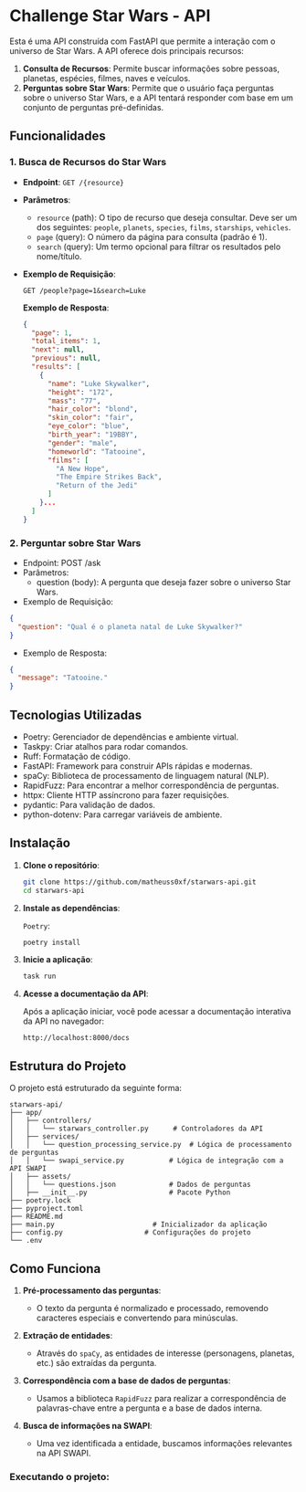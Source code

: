 # Challenge Star Wars - API

Esta é uma API construída com FastAPI que permite a interação com o universo de Star Wars. A API oferece dois principais recursos:

1. **Consulta de Recursos**: Permite buscar informações sobre pessoas, planetas, espécies, filmes, naves e veículos.
2. **Perguntas sobre Star Wars**: Permite que o usuário faça perguntas sobre o universo Star Wars, e a API tentará responder com base em um conjunto de perguntas pré-definidas.

## Funcionalidades

### 1. Busca de Recursos do Star Wars

- **Endpoint**: `GET /{resource}`
- **Parâmetros**:
  - `resource` (path): O tipo de recurso que deseja consultar. Deve ser um dos seguintes: `people`, `planets`, `species`, `films`, `starships`, `vehicles`.
  - `page` (query): O número da página para consulta (padrão é 1).
  - `search` (query): Um termo opcional para filtrar os resultados pelo nome/título.
  
- **Exemplo de Requisição**:

  `GET /people?page=1&search=Luke`

  **Exemplo de Resposta**:
    ```json
    {
      "page": 1,
      "total_items": 1,
      "next": null,
      "previous": null,
      "results": [
        {
          "name": "Luke Skywalker",
          "height": "172",
          "mass": "77",
          "hair_color": "blond",
          "skin_color": "fair",
          "eye_color": "blue",
          "birth_year": "19BBY",
          "gender": "male",
          "homeworld": "Tatooine",
          "films": [
            "A New Hope",
            "The Empire Strikes Back",
            "Return of the Jedi"
          ]
        }...
      ]
    }
    ```
### 2. Perguntar sobre Star Wars
- Endpoint: POST /ask
- Parâmetros:
  - question (body): A pergunta que deseja fazer sobre o universo Star Wars. 
- Exemplo de Requisição:
```json
{
  "question": "Qual é o planeta natal de Luke Skywalker?"
}
```
- Exemplo de Resposta:
```json
{
  "message": "Tatooine."
}
```

## Tecnologias Utilizadas
- Poetry: Gerenciador de dependências e ambiente virtual.
- Taskpy: Criar atalhos para rodar comandos.
- Ruff: Formatação de código.
- FastAPI: Framework para construir APIs rápidas e modernas.
- spaCy: Biblioteca de processamento de linguagem natural (NLP).
- RapidFuzz: Para encontrar a melhor correspondência de perguntas.
- httpx: Cliente HTTP assíncrono para fazer requisições.
- pydantic: Para validação de dados.
- python-dotenv: Para carregar variáveis de ambiente.

## Instalação

1. **Clone o repositório**:

    ```bash
    git clone https://github.com/matheuss0xf/starwars-api.git
    cd starwars-api
    ```

2. **Instale as dependências**:

   `Poetry`:

   ```bash
   poetry install
   ```

3. **Inicie a aplicação**:

    ```bash
    task run
    ```

4. **Acesse a documentação da API**:

    Após a aplicação iniciar, você pode acessar a documentação interativa da API no navegador:

    ```
    http://localhost:8000/docs
    ```

## Estrutura do Projeto

O projeto está estruturado da seguinte forma:

```
starwars-api/
├── app/
│   ├── controllers/
│   │   └── starwars_controller.py      # Controladores da API
│   ├── services/
│   │   └── question_processing_service.py  # Lógica de processamento de perguntas
│   │   └── swapi_service.py           # Lógica de integração com a API SWAPI
│   ├── assets/
│   │   └── questions.json             # Dados de perguntas
│   ├── __init__.py                    # Pacote Python
├── poetry.lock
├── pyproject.toml
├── README.md
├── main.py                        # Inicializador da aplicação
├── config.py                    # Configurações do projeto
└── .env   
```

## Como Funciona

1. **Pré-processamento das perguntas**:
    - O texto da pergunta é normalizado e processado, removendo caracteres especiais e convertendo para minúsculas.

2. **Extração de entidades**:
    - Através do `spaCy`, as entidades de interesse (personagens, planetas, etc.) são extraídas da pergunta.

3. **Correspondência com a base de dados de perguntas**:
    - Usamos a biblioteca `RapidFuzz` para realizar a correspondência de palavras-chave entre a pergunta e a base de dados interna.

4. **Busca de informações na SWAPI**:
    - Uma vez identificada a entidade, buscamos informações relevantes na API SWAPI.

### Executando o projeto:
